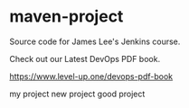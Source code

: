 # maven-project
Source code for James Lee's Jenkins course.

Check out our Latest DevOps PDF book.

https://www.level-up.one/devops-pdf-book

my project
new project
good project 
